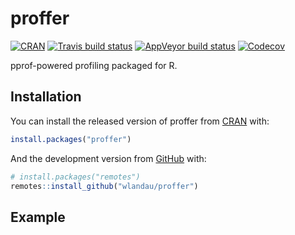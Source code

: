 
<!-- README.md is generated from README.Rmd. Please edit that file -->

# proffer

[![CRAN](https://www.r-pkg.org/badges/version/proffer)](https://cran.r-project.org/package=proffer)
[![Travis build
status](https://travis-ci.org/wlandau/proffer.svg?branch=master)](https://travis-ci.org/wlandau/proffer)
[![AppVeyor build
status](https://ci.appveyor.com/api/projects/status/github/wlandau/proffer?branch=master&svg=true)](https://ci.appveyor.com/project/wlandau/proffer)
[![Codecov](https://codecov.io/github/wlandau/proffer/coverage.svg?branch=master)](https://codecov.io/github/wlandau/proffer?branch=master)

pprof-powered profiling packaged for R.

## Installation

You can install the released version of proffer from
[CRAN](https://CRAN.R-project.org) with:

``` r
install.packages("proffer")
```

And the development version from [GitHub](https://github.com/) with:

``` r
# install.packages("remotes")
remotes::install_github("wlandau/proffer")
```

## Example
